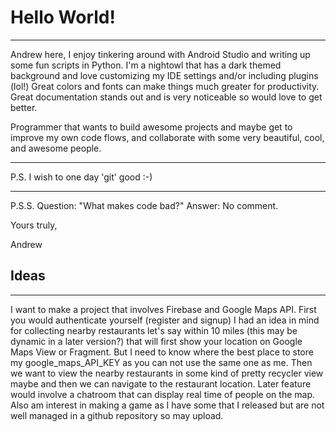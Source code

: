 # Hello World!
___
Andrew here, I enjoy tinkering around with Android Studio and writing up some fun scripts in Python. I'm a nightowl that has a dark themed background and love customizing my IDE settings and/or including plugins (lol!) Great colors and fonts can make things much greater for productivity. Great documentation stands out and is very noticeable so would love to get better.

Programmer that wants to build awesome projects and maybe get to improve my own code flows, and collaborate with some very beautiful, cool, and awesome people.
___
P.S. I wish to one day 'git' good :-)
___
P.S.S. 
Question: "What makes code bad?"
Answer: No comment.


Yours truly,

Andrew

## Ideas
___
I want to make a project that involves Firebase and Google Maps API. First you would authenticate yourself (register and signup)
I had an idea in mind for collecting nearby restaurants let's say within 10 miles (this may be dynamic in a later version?) that will first show your location on Google Maps View or Fragment. But I need to know where the best place to store my google_maps_API_KEY as you can not use the same one as me. Then we want to view the nearby restaurants in some kind of pretty recycler view maybe and then we can navigate to the restaurant location. Later feature would involve a chatroom that can display real time of people on the map. 
Also am interest in making a game as I have some that I released but are not well managed in a github repository so may upload.
